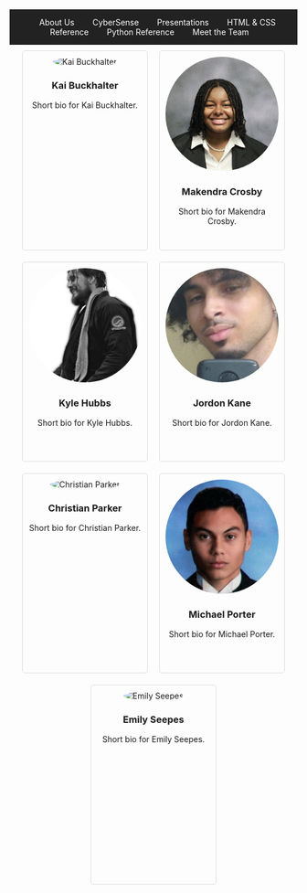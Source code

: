 <nav style="background-color: #222; padding: 1em; text-align: center;">
    <a href="#about" style="color: #fff; text-decoration: none; margin: 0 1em;">About Us</a>
    <a href="#cybersense" style="color: #fff; text-decoration: none; margin: 0 1em;">CyberSense</a>
    <a href="#presentations" style="color: #fff; text-decoration: none; margin: 0 1em;">Presentations</a>
    <a href="#htmlcss" style="color: #fff; text-decoration: none; margin: 0 1em;">HTML & CSS Reference</a>
    <a href="#python" style="color: #fff; text-decoration: none; margin: 0 1em;">Python Reference</a>
    <a href="team_bios.md" style="color: #fff; text-decoration: none; margin: 0 1em;">Meet the Team</a>
</nav>

<style>
    .team-bio {
        display: inline-block;
        width: 220px;
        height: 350px;
        margin: 10px;
        padding: 10px;
        border: 1px solid #ddd;
        border-radius: 5px;
        text-align: center;
        box-sizing: border-box;
    }
    .team-bio img {
        width: 200px;
        height: 200px;
        border-radius: 50%;
        object-fit: cover;
    }
    .team-bio-container {
        display: flex;
        justify-content: center;
        flex-wrap: wrap;
    }
</style>

<div class="team-bio-container">
    <div class="team-bio">
        <img src="images/kai_image.png" alt="Kai Buckhalter">
        <h3>Kai Buckhalter</h3>
        <p>Short bio for Kai Buckhalter.</p>
    </div>
    <div class="team-bio">
        <img src="images/makendra_image.png" alt="Makendra Crosby">
        <h3>Makendra Crosby</h3>
        <p>Short bio for Makendra Crosby.</p>
    </div>
    <div class="team-bio">
        <img src="images/kyle_image.png" alt="Kyle Hubbs">
        <h3>Kyle Hubbs</h3>
        <p>Short bio for Kyle Hubbs.</p>
    </div>
    <div class="team-bio">
        <img src="images/jordon_image.png" alt="Jordon Kane">
        <h3>Jordon Kane</h3>
        <p>Short bio for Jordon Kane.</p>
    </div>
    <div class="team-bio">
        <img src="images/christian_image.png" alt="Christian Parker">
        <h3>Christian Parker</h3>
        <p>Short bio for Christian Parker.</p>
    </div>
    <div class="team-bio">
        <img src="images/michael_image.png" alt="Michael Porter">
        <h3>Michael Porter</h3>
        <p>Short bio for Michael Porter.</p>
    </div>
    <div class="team-bio">
        <img src="images/emily_image.png" alt="Emily Seepes">
        <h3>Emily Seepes</h3>
        <p>Short bio for Emily Seepes.</p>
    </div>
</div>